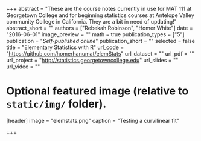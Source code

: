 +++
abstract = "These are the course notes currently in use for MAT 111 at Georgetown College and for beginning statistics courses at Antelope Valley community College in California.  They are a bit in need of updating!"
abstract_short = ""
authors = ["Rebekah Robinson", "Homer White"]
date = "2016-06-01"
image_preview = ""
math = true
publication_types = ["5"]
publication = "*Self-published online*"
publication_short = ""
selected = false
title = "Elementary Statistics with R"
url_code = "https://github.com/homerhanumat/elemStats"
url_dataset = ""
url_pdf = ""
url_project = "http://statistics.georgetowncollege.edu"
url_slides = ""
url_video = ""

# Optional featured image (relative to `static/img/` folder).
[header]
image = "elemstats.png"
caption = "Testing a curvilinear fit"

+++


